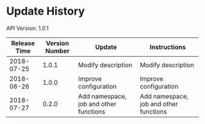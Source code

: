 # Update History #
API Version: 1.0.1

|Release Time|Version Number| Update |Instructions|
|---|---|---|---|
|2018-07-25|1.0.1|Modify description|Modify description|
|2018-06-26|1.0.0|Improve configuration|Improve configuration|
|2018-07-27|0.2.0|Add namespace, job and other functions|Add namespace, job and other functions|
